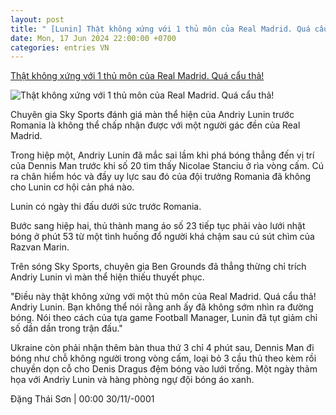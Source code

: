```yaml
---
layout: post
title: " [Lunin] Thật không xứng với 1 thủ môn của Real Madrid. Quá cẩu thả!"
date: Mon, 17 Jun 2024 22:00:00 +0700
categories: entries VN
---
```

[Thật không xứng với 1 thủ môn của Real Madrid. Quá cẩu thả!](https://www.tinthethao.com.vn/that-khong-xung-voi-1-thu-mon-cua-real-madrid-qua-cau-tha-d765808.html)

![Thật không xứng với 1 thủ môn của Real Madrid. Quá cẩu thả!](https://media.tinthethao.com.vn/resize/534x280/files/bongda/2024/06/17/andriy-lunin-1jpg.jpg)

Chuyên gia Sky Sports đánh giá màn thể hiện của Andriy Lunin trước Romania là không thể chấp nhận được với một người gác đền của Real Madrid.

Trong hiệp một, Andriy Lunin đã mắc sai lầm khi phá bóng thẳng đến vị trí của Dennis Man trước khi số 20 tìm thấy Nicolae Stanciu ở rìa vòng cấm. Cú ra chân hiểm hóc và đầy uy lực sau đó của đội trưởng Romania đã không cho Lunin cơ hội cản phá nào.

Lunin có ngày thi đấu dưới sức trước Romania.

Bước sang hiệp hai, thủ thành mang áo số 23 tiếp tục phải vào lưới nhặt bóng ở phút 53 từ một tình huống đổ người khá chậm sau cú sút chìm của Razvan Marin.

Trên sóng Sky Sports, chuyên gia Ben Grounds đã thẳng thừng chỉ trích Andriy Lunin vì màn thể hiện thiếu thuyết phục.

"Điều này thật không xứng với một thủ môn của Real Madrid. Quá cẩu thả! Andriy Lunin. Bạn không thể nói rằng anh ấy đã không sớm nhìn ra đường bóng. Nói theo cách của tựa game Football Manager, Lunin đã tụt giảm chỉ số dần dần trong trận đấu."

Ukraine còn phải nhận thêm bàn thua thứ 3 chỉ 4 phút sau, Dennis Man đi bóng như chỗ không người trong vòng cấm, loại bỏ 3 cầu thủ theo kèm rồi chuyền dọn cỗ cho Denis Dragus đệm bóng vào lưới trống. Một ngày thảm họa với Andriy Lunin và hàng phòng ngự đội bóng áo xanh.

Đặng Thái Sơn | 00:00 30/11/-0001

